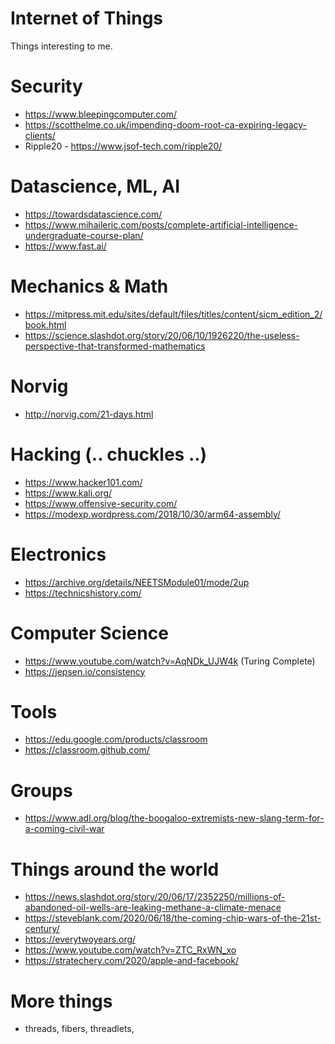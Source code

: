 # Internet of Things
Things interesting to me.

# Security
* https://www.bleepingcomputer.com/
* https://scotthelme.co.uk/impending-doom-root-ca-expiring-legacy-clients/
* Ripple20 - https://www.jsof-tech.com/ripple20/

# Datascience, ML, AI
* https://towardsdatascience.com/
* https://www.mihaileric.com/posts/complete-artificial-intelligence-undergraduate-course-plan/
* https://www.fast.ai/

# Mechanics & Math
* https://mitpress.mit.edu/sites/default/files/titles/content/sicm_edition_2/book.html
* https://science.slashdot.org/story/20/06/10/1926220/the-useless-perspective-that-transformed-mathematics

# Norvig
* http://norvig.com/21-days.html

# Hacking (.. chuckles ..)
* https://www.hacker101.com/
* https://www.kali.org/
* https://www.offensive-security.com/
* https://modexp.wordpress.com/2018/10/30/arm64-assembly/

# Electronics
* https://archive.org/details/NEETSModule01/mode/2up
* https://technicshistory.com/

# Computer Science
* https://www.youtube.com/watch?v=AqNDk_UJW4k (Turing Complete)
* https://jepsen.io/consistency

# Tools
* https://edu.google.com/products/classroom
* https://classroom.github.com/

# Groups
* https://www.adl.org/blog/the-boogaloo-extremists-new-slang-term-for-a-coming-civil-war

# Things around the world
* https://news.slashdot.org/story/20/06/17/2352250/millions-of-abandoned-oil-wells-are-leaking-methane-a-climate-menace
* https://steveblank.com/2020/06/18/the-coming-chip-wars-of-the-21st-century/
* https://everytwoyears.org/
* https://www.youtube.com/watch?v=ZTC_RxWN_xo
* https://stratechery.com/2020/apple-and-facebook/

# More things
* threads, fibers, threadlets, 
